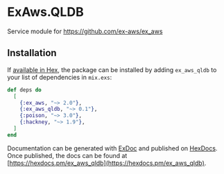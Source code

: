 # ExAws.QLDB

Service module for https://github.com/ex-aws/ex_aws

## Installation

If [available in Hex](https://hex.pm/docs/publish), the package can be installed
by adding `ex_aws_qldb` to your list of dependencies in `mix.exs`:

```elixir
def deps do
  [
    {:ex_aws, "~> 2.0"},
    {:ex_aws_qldb, "~> 0.1"},
    {:poison, "~> 3.0"},
    {:hackney, "~> 1.9"},
  ]
end
```

Documentation can be generated with [ExDoc](https://github.com/elixir-lang/ex_doc)
and published on [HexDocs](https://hexdocs.pm). Once published, the docs can
be found at [https://hexdocs.pm/ex_aws_qldb](https://hexdocs.pm/ex_aws_qldb).

